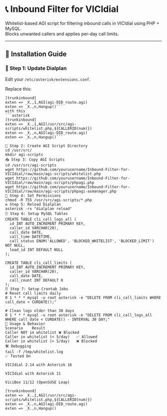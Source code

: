 # 📞 Inbound Filter for VICIdial

Whitelist-based AGI script for filtering inbound calls in VICIdial using PHP + MySQL.  
Blocks unwanted callers and applies per-day call limits.

---

## 💪 Installation Guide

### 🔧 Step 1: Update Dialplan
Edit your `/etc/asterisk/extensions.conf`.

Replace this:
```asterisk
[trunkinbound]
exten => _X.,1,AGI(agi-DID_route.agi)
exten => _X.,n,Hangup()```
with this
```asterisk
[trunkinbound]
exten => _X.,1,AGI(/usr/src/agi-scripts/whitelist.php,${CALLERID(num)})
exten => _X.,n,AGI(agi-DID_route.agi)
exten => _X.,n,Hangup()```

📂 Step 2: Create AGI Script Directory
cd /usr/src/
mkdir agi-scripts
📥 Step 3: Copy AGI Scripts
cd /usr/src/agi-scripts
wget https://github.com/yourusername/Inbound-Filter-for-VICIdial/raw/main/agi-scripts/whitelist.php
wget https://github.com/yourusername/Inbound-Filter-for-VICIdial/raw/main/agi-scripts/phpagi.php
wget https://github.com/yourusername/Inbound-Filter-for-VICIdial/raw/main/agi-scripts/phpagi-asmanager.php
🔑 Step 4: Set Permissions
chmod -R 755 /usr/src/agi-scripts/*.php
♻️ Step 5: Reload Dialplan
asterisk -rx "dialplan reload"
🗄️ Step 6: Setup MySQL Tables
CREATE TABLE cli_call_logs_all (
  id INT AUTO_INCREMENT PRIMARY KEY,
  caller_id VARCHAR(20),
  call_date DATE,
  call_time DATETIME,
  call_status ENUM('ALLOWED', 'BLOCKED_WHITELIST', 'BLOCKED_LIMIT') NOT NULL,
  lead_id INT DEFAULT NULL
);

CREATE TABLE cli_call_limits (
  id INT AUTO_INCREMENT PRIMARY KEY,
  caller_id VARCHAR(20),
  call_date DATE,
  call_count INT DEFAULT 0
);
⏰ Step 7: Setup Crontab Jobs
# Reset call limits daily
0 1 * * * mysql -u root asterisk -e "DELETE FROM cli_call_limits WHERE call_date < CURDATE();"

# Clean logs older than 30 days
0 1 * * * mysql -u root asterisk -e "DELETE FROM cli_call_logs_all WHERE call_date < CURDATE() - INTERVAL 30 DAY;"
🔎 Usage & Behavior
Scenario	Result
Caller NOT in whitelist	❌ Blocked
Caller in whitelist (< 5/day)	✅ Allowed
Caller in whitelist (> 5/day)	❌ Blocked
🛠️ Debugging
tail -f /tmp/whitelist.log
✅ Tested On

VICIdial 2.14 with Asterisk 16

VICIdial with Asterisk 11

ViciBox 11/12 (OpenSUSE Leap)

[trunkinbound]
exten => _X.,1,AGI(/usr/src/agi-scripts/whitelist.php,${CALLERID(num)})
exten => _X.,n,AGI(agi-DID_route.agi)
exten => _X.,n,Hangup()

